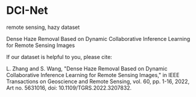 # DCI-Net
remote sensing, hazy dataset

Dense Haze Removal Based on Dynamic Collaborative Inference Learning for Remote Sensing Images

If our dataset is helpful to you, please cite:

L. Zhang and S. Wang, "Dense Haze Removal Based on Dynamic Collaborative Inference Learning for Remote Sensing Images," in IEEE Transactions on Geoscience and Remote Sensing, vol. 60, pp. 1-16, 2022, Art no. 5631016, doi: 10.1109/TGRS.2022.3207832.





